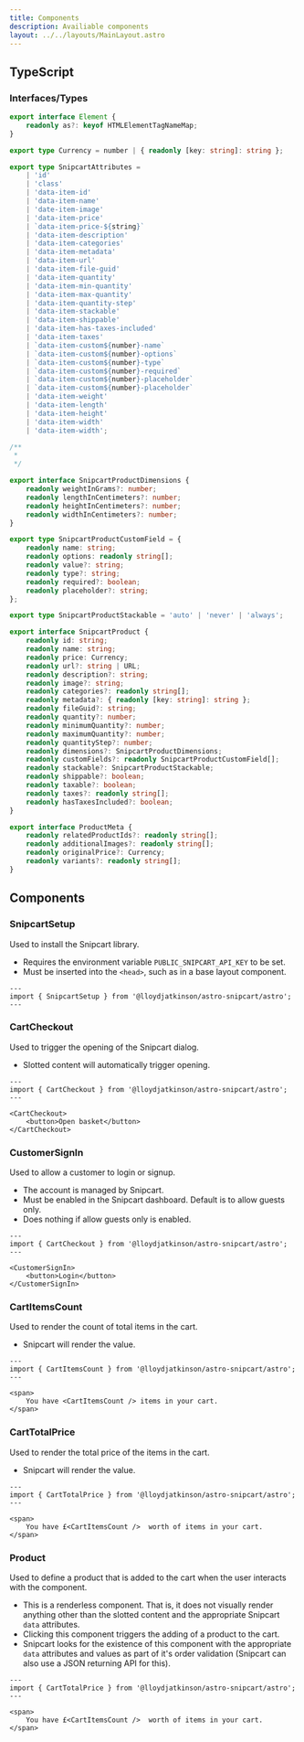 ```yaml
---
title: Components
description: Availiable components
layout: ../../layouts/MainLayout.astro
---
```


## TypeScript

### Interfaces/Types

```ts
export interface Element {
    readonly as?: keyof HTMLElementTagNameMap;
}

export type Currency = number | { readonly [key: string]: string };

export type SnipcartAttributes =
    | 'id'
    | 'class'
    | 'data-item-id'
    | 'data-item-name'
    | 'date-item-image'
    | 'data-item-price'
    | `data-item-price-${string}`
    | 'data-item-description'
    | 'data-item-categories'
    | 'data-item-metadata'
    | 'data-item-url'
    | 'data-item-file-guid'
    | 'data-item-quantity'
    | 'data-item-min-quantity'
    | 'data-item-max-quantity'
    | 'data-item-quantity-step'
    | 'data-item-stackable'
    | 'data-item-shippable'
    | 'data-item-has-taxes-included'
    | 'data-item-taxes'
    | `data-item-custom${number}-name`
    | `data-item-custom${number}-options`
    | `data-item-custom${number}-type`
    | `data-item-custom${number}-required`
    | `data-item-custom${number}-placeholder`
    | `data-item-custom${number}-placeholder`
    | 'data-item-weight'
    | 'data-item-length'
    | 'data-item-height'
    | 'data-item-width'
    | 'data-item-width';

/**
 *
 */

export interface SnipcartProductDimensions {
    readonly weightInGrams?: number;
    readonly lengthInCentimeters?: number;
    readonly heightInCentimeters?: number;
    readonly widthInCentimeters?: number;
}

export type SnipcartProductCustomField = {
    readonly name: string;
    readonly options: readonly string[];
    readonly value?: string;
    readonly type?: string;
    readonly required?: boolean;
    readonly placeholder?: string;
};

export type SnipcartProductStackable = 'auto' | 'never' | 'always';

export interface SnipcartProduct {
    readonly id: string;
    readonly name: string;
    readonly price: Currency;
    readonly url?: string | URL;
    readonly description?: string;
    readonly image?: string;
    readonly categories?: readonly string[];
    readonly metadata?: { readonly [key: string]: string };
    readonly fileGuid?: string;
    readonly quantity?: number;
    readonly minimumQuantity?: number;
    readonly maximumQuantity?: number;
    readonly quantityStep?: number;
    readonly dimensions?: SnipcartProductDimensions;
    readonly customFields?: readonly SnipcartProductCustomField[];
    readonly stackable?: SnipcartProductStackable;
    readonly shippable?: boolean;
    readonly taxable?: boolean;
    readonly taxes?: readonly string[];
    readonly hasTaxesIncluded?: boolean;
}

export interface ProductMeta {
    readonly relatedProductIds?: readonly string[];
    readonly additionalImages?: readonly string[];
    readonly originalPrice?: Currency;
    readonly variants?: readonly string[];
}
```

## Components

### SnipcartSetup

Used to install the Snipcart library.

 * Requires the environment variable `PUBLIC_SNIPCART_API_KEY` to be set.
 * Must be inserted into the `<head>`, such as in a base layout component.

```astro
---
import { SnipcartSetup } from '@lloydjatkinson/astro-snipcart/astro';
---
```

### CartCheckout

Used to trigger the opening of the Snipcart dialog.

 * Slotted content will automatically trigger opening.

```astro
---
import { CartCheckout } from '@lloydjatkinson/astro-snipcart/astro';
---

<CartCheckout>
    <button>Open basket</button>
</CartCheckout>
```

### CustomerSignIn

Used to allow a customer to login or signup.

 * The account is managed by Snipcart.
 * Must be enabled in the Snipcart dashboard. Default is to allow guests only.
 * Does nothing if allow guests only is enabled.

```astro
---
import { CartCheckout } from '@lloydjatkinson/astro-snipcart/astro';
---

<CustomerSignIn>
    <button>Login</button>
</CustomerSignIn>
```

### CartItemsCount

Used to render the count of total items in the cart.

 * Snipcart will render the value.

```astro
---
import { CartItemsCount } from '@lloydjatkinson/astro-snipcart/astro';
---

<span>
    You have <CartItemsCount /> items in your cart.
</span>
```

### CartTotalPrice

Used to render the total price of the items in the cart.

 * Snipcart will render the value.

```astro
---
import { CartTotalPrice } from '@lloydjatkinson/astro-snipcart/astro';
---

<span>
    You have £<CartItemsCount />  worth of items in your cart.
</span>
```

### Product

Used to define a product that is added to the cart when the user interacts with the component.

 * This is a renderless component. That is, it does not visually render anything other than the slotted content and the appropriate Snipcart `data` attributes.
 * Clicking this component triggers the adding of a product to the cart.
 * Snipcart looks for the existence of this component with the appropriate `data` attributes and values as part of it's order validation (Snipcart can also use a JSON returning API for this).

```astro
---
import { CartTotalPrice } from '@lloydjatkinson/astro-snipcart/astro';
---

<span>
    You have £<CartItemsCount />  worth of items in your cart.
</span>
```